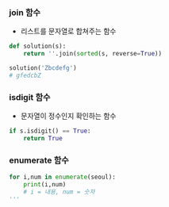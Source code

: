 ### join 함수

- 리스트를 문자열로 합쳐주는 함수

```python
def solution(s):
    return ''.join(sorted(s, reverse=True))

solution('Zbcdefg')
# gfedcbZ
```

### isdigit 함수
- 문자열이 정수인지 확인하는 함수
```python
if s.isdigit() == True:
    return True
```

### enumerate 함수
```python
for i,num in enumerate(seoul):
    print(i,num)
    # i = 내용, num = 숫자
'''

